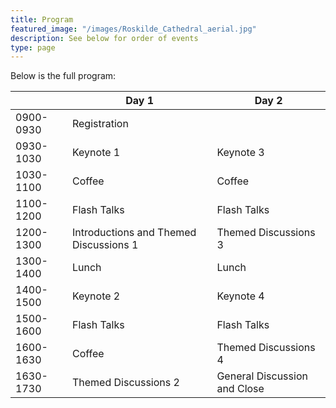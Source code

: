 ```yaml
---
title: Program
featured_image: "/images/Roskilde_Cathedral_aerial.jpg"
description: See below for order of events
type: page
---
```




Below is the full program:


| |Day 1 | Day 2 |
|------|------------|------------|
| 0900-0930 | Registration |   |
| 0930-1030 | Keynote 1 | Keynote 3  |
| 1030-1100 | Coffee | Coffee |
| 1100-1200 | Flash Talks | Flash Talks|
| 1200-1300 | Introductions and Themed Discussions 1 | Themed Discussions 3 |
| 1300-1400 | Lunch | Lunch|
| 1400-1500 | Keynote 2 | Keynote 4 |
| 1500-1600 | Flash Talks | Flash Talks |
| 1600-1630 | Coffee | Themed Discussions 4 |
| 1630-1730 | Themed Discussions 2 | General Discussion and Close |

